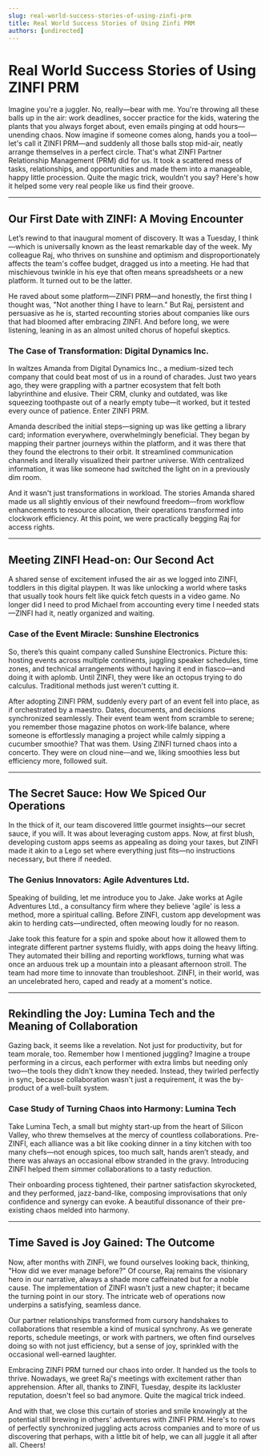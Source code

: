 ```yaml
---
slug: real-world-success-stories-of-using-zinfi-prm
title: Real World Success Stories of Using Zinfi PRM
authors: [undirected]
---
```



# Real World Success Stories of Using ZINFI PRM

Imagine you're a juggler. No, really—bear with me. You're throwing all these balls up in the air: work deadlines, soccer practice for the kids, watering the plants that you always forget about, even emails pinging at odd hours—unending chaos. Now imagine if someone comes along, hands you a tool—let's call it ZINFI PRM—and suddenly all those balls stop mid-air, neatly arrange themselves in a perfect circle. That's what ZINFI Partner Relationship Management (PRM) did for us. It took a scattered mess of tasks, relationships, and opportunities and made them into a manageable, happy little procession. Quite the magic trick, wouldn't you say? Here's how it helped some very real people like us find their groove.

---

## Our First Date with ZINFI: A Moving Encounter

Let’s rewind to that inaugural moment of discovery. It was a Tuesday, I think—which is universally known as the least remarkable day of the week. My colleague Raj, who thrives on sunshine and optimism and disproportionately affects the team's coffee budget, dragged us into a meeting. He had that mischievous twinkle in his eye that often means spreadsheets or a new platform. It turned out to be the latter. 

He raved about some platform—ZINFI PRM—and honestly, the first thing I thought was, "Not another thing I have to learn." But Raj, persistent and persuasive as he is, started recounting stories about companies like ours that had bloomed after embracing ZINFI. And before long, we were listening, leaning in as an almost united chorus of hopeful skeptics. 

### The Case of Transformation: Digital Dynamics Inc.

In waltzes Amanda from Digital Dynamics Inc., a medium-sized tech company that could beat most of us in a round of charades. Just two years ago, they were grappling with a partner ecosystem that felt both labyrinthine and elusive. Their CRM, clunky and outdated, was like squeezing toothpaste out of a nearly empty tube—it worked, but it tested every ounce of patience. Enter ZINFI PRM.

Amanda described the initial steps—signing up was like getting a library card; information everywhere, overwhelmingly beneficial. They began by mapping their partner journeys within the platform, and it was there that they found the electrons to their orbit. It streamlined communication channels and literally visualized their partner universe. With centralized information, it was like someone had switched the light on in a previously dim room.

And it wasn't just transformations in workload. The stories Amanda shared made us all slightly envious of their newfound freedom—from workflow enhancements to resource allocation, their operations transformed into clockwork efficiency. At this point, we were practically begging Raj for access rights.

---

## Meeting ZINFI Head-on: Our Second Act

A shared sense of excitement infused the air as we logged into ZINFI, toddlers in this digital playpen. It was like unlocking a world where tasks that usually took hours felt like quick fetch quests in a video game. No longer did I need to prod Michael from accounting every time I needed stats—ZINFI had it, neatly organized and waiting.

### Case of the Event Miracle: Sunshine Electronics

So, there’s this quaint company called Sunshine Electronics. Picture this: hosting events across multiple continents, juggling speaker schedules, time zones, and technical arrangements without having it end in fiasco—and doing it with aplomb. Until ZINFI, they were like an octopus trying to do calculus. Traditional methods just weren't cutting it. 

After adopting ZINFI PRM, suddenly every part of an event fell into place, as if orchestrated by a maestro. Dates, documents, and decisions synchronized seamlessly. Their event team went from scramble to serene; you remember those magazine photos on work-life balance, where someone is effortlessly managing a project while calmly sipping a cucumber smoothie? That was them. Using ZINFI turned chaos into a concerto. They were on cloud nine—and we, liking smoothies less but efficiency more, followed suit.

---

## The Secret Sauce: How We Spiced Our Operations

In the thick of it, our team discovered little gourmet insights—our secret sauce, if you will. It was about leveraging custom apps. Now, at first blush, developing custom apps seems as appealing as doing your taxes, but ZINFI made it akin to a Lego set where everything just fits—no instructions necessary, but there if needed.

### The Genius Innovators: Agile Adventures Ltd.

Speaking of building, let me introduce you to Jake. Jake works at Agile Adventures Ltd., a consultancy firm where they believe 'agile' is less a method, more a spiritual calling. Before ZINFI, custom app development was akin to herding cats—undirected, often meowing loudly for no reason.

Jake took this feature for a spin and spoke about how it allowed them to integrate different partner systems fluidly, with apps doing the heavy lifting. They automated their billing and reporting workflows, turning what was once an arduous trek up a mountain into a pleasant afternoon stroll. The team had more time to innovate than troubleshoot. ZINFI, in their world, was an uncelebrated hero, caped and ready at a moment's notice.

---

## Rekindling the Joy: Lumina Tech and the Meaning of Collaboration

Gazing back, it seems like a revelation. Not just for productivity, but for team morale, too. Remember how I mentioned juggling? Imagine a troupe performing in a circus, each performer with extra limbs but needing only two—the tools they didn't know they needed. Instead, they twirled perfectly in sync, because collaboration wasn't just a requirement, it was the by-product of a well-built system.

### Case Study of Turning Chaos into Harmony: Lumina Tech

Take Lumina Tech, a small but mighty start-up from the heart of Silicon Valley, who threw themselves at the mercy of countless collaborations. Pre-ZINFI, each alliance was a bit like cooking dinner in a tiny kitchen with too many chefs—not enough spices, too much salt, hands aren’t steady, and there was always an occasional elbow stranded in the gravy. Introducing ZINFI helped them simmer collaborations to a tasty reduction.

Their onboarding process tightened, their partner satisfaction skyrocketed, and they performed, jazz-band-like, composing improvisations that only confidence and synergy can evoke. A beautiful dissonance of their pre-existing chaos melded into harmony.

---

## Time Saved is Joy Gained: The Outcome

Now, after months with ZINFI, we found ourselves looking back, thinking, "How did we ever manage before?" Of course, Raj remains the visionary hero in our narrative, always a shade more caffeinated but for a noble cause. The implementation of ZINFI wasn't just a new chapter; it became the turning point in our story. The intricate web of operations now underpins a satisfying, seamless dance.

Our partner relationships transformed from cursory handshakes to collaborations that resemble a kind of musical synchrony. As we generate reports, schedule meetings, or work with partners, we often find ourselves doing so with not just efficiency, but a sense of joy, sprinkled with the occasional well-earned laughter.

Embracing ZINFI PRM turned our chaos into order. It handed us the tools to thrive. Nowadays, we greet Raj's meetings with excitement rather than apprehension. After all, thanks to ZINFI, Tuesday, despite its lackluster reputation, doesn't feel so bad anymore. Quite the magical trick indeed.

And with that, we close this curtain of stories and smile knowingly at the potential still brewing in others' adventures with ZINFI PRM. Here's to rows of perfectly synchronized juggling acts across companies and to more of us discovering that perhaps, with a little bit of help, we can all juggle it all after all. Cheers!